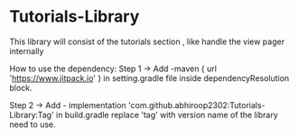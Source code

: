 # Tutorials-Library
This library will consist of the tutorials section , like handle the view pager internally

How to use the dependency:
Step 1 -> Add
    -maven { url 'https://www.jitpack.io' } in setting.gradle file inside dependencyResolution block.
    
Step 2 -> Add
     - implementation 'com.github.abhiroop2302:Tutorials-Library:Tag' 
in build.gradle replace 'tag' with version name of the library need to use.
